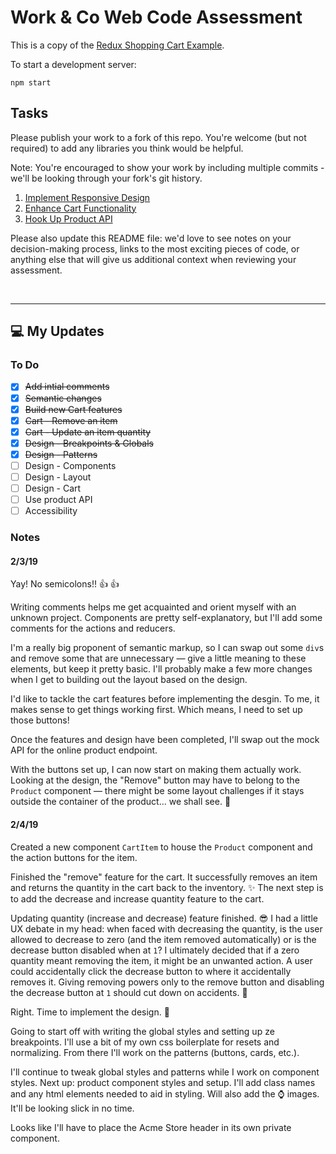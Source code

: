 # Work & Co Web Code Assessment

This is a copy of the [Redux Shopping Cart Example](https://github.com/reactjs/redux/tree/master/examples/shopping-cart).

To start a development server:

```
npm start
```

## Tasks

Please publish your work to a fork of this repo. You're welcome (but not required) to add any libraries you think would be helpful.

Note: You're encouraged to show your work by including multiple commits - we'll be looking through your fork's git history.

1. [Implement Responsive Design](/tasks/01-responsive-design.md)
2. [Enhance Cart Functionality](/tasks/02-cart-enhancements.md)
3. [Hook Up Product API](/tasks/03-product-api.md)

Please also update this README file: we'd love to see notes on your decision-making process, links to the most exciting pieces of code, or anything else that will give us additional context when reviewing your assessment.

<br>

---

## :computer: My Updates

### To Do

- [x] <s>Add intial comments</s>
- [x] <s>Semantic changes</s>
- [x] <s>Build new Cart features</s>
- [x] <s>Cart - Remove an item</s>
- [x] <s>Cart - Update an item quantity</s>
- [x] <s>Design - Breakpoints & Globals</s>
- [x] <s>Design - Patterns</s>
- [ ] Design - Components
- [ ] Design - Layout
- [ ] Design - Cart
- [ ] Use product API
- [ ] Accessibility

### Notes

#### 2/3/19

Yay! No semicolons!! :thumbsup: :thumbsup:

Writing comments helps me get acquainted and orient myself with an unknown project. Components are pretty self-explanatory, but I'll add some comments for the actions and reducers.

I'm a really big proponent of semantic markup, so I can swap out some `div`s and remove some that are unnecessary &mdash; give a little meaning to these elements, but keep it pretty basic. I'll probably make a few more changes when I get to building out the layout based on the design.

I'd like to tackle the cart features before implementing the desgin. To me, it makes sense to get things working first. Which means, I need to set up those buttons!

Once the features and design have been completed, I'll swap out the mock API for the online product endpoint.

With the buttons set up, I can now start on making them actually work. Looking at the design, the "Remove" button may have to belong to the `Product` component &mdash; there might be some layout challenges if it stays outside the container of the product... we shall see. 🤔

#### 2/4/19

Created a new component `CartItem` to house the `Product` component and the action buttons for the item.

Finished the "remove" feature for the cart. It successfully removes an item and returns the quantity in the cart back to the inventory. :sparkles: The next step is to add the decrease and increase quantity feature to the cart.

Updating quantity (increase and decrease) feature finished. :sunglasses: I had a little UX debate in my head: when faced with decreasing the quantity, is the user allowed to decrease to zero (and the item removed automatically) or is the decrease button disabled when at `1`? I ultimately decided that if a zero quantity meant removing the item, it might be an unwanted action. A user could accidentally click the decrease button to where it accidentally removes it. Giving removing powers only to the remove button and disabling the decrease button at `1` should cut down on accidents. :punch:

Right. Time to implement the design. :raised_hands:

Going to start off with writing the global styles and setting up ze breakpoints. I'll use a bit of my own css boilerplate for resets and normalizing. From there I'll work on the patterns (buttons, cards, etc.).

I'll continue to tweak global styles and patterns while I work on component styles. Next up: product component styles and setup. I'll add class names and any html elements needed to aid in styling. Will also add the :watch: images. It'll be looking slick in no time.

Looks like I'll have to place the Acme Store header in its own private component.

